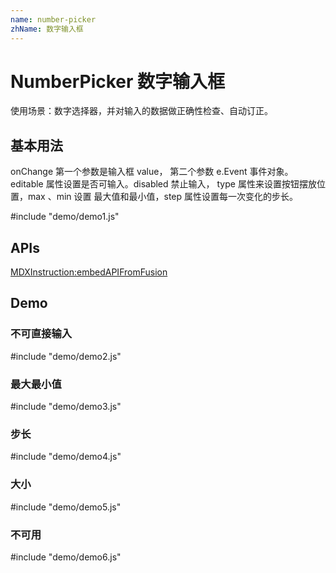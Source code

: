 ```yaml
---
name: number-picker
zhName: 数字输入框
---
```


# NumberPicker 数字输入框

使用场景：数字选择器，并对输入的数据做正确性检查、自动订正。


## 基本用法

onChange 第一个参数是输入框 value， 第二个参数 e.Event 事件对象。editable 属性设置是否可输入。disabled 禁止输入， type 属性来设置按钮摆放位置，max 、min 设置 最大值和最小值，step 属性设置每一次变化的步长。

#include "demo/demo1.js"


## APIs

[MDXInstruction:embedAPIFromFusion](https://github.com/alibaba-fusion/next/blob/master/docs/number-picker/index.md)

## Demo

### 不可直接输入

#include "demo/demo2.js"

### 最大最小值

#include "demo/demo3.js"

### 步长

#include "demo/demo4.js"

### 大小

#include "demo/demo5.js"

### 不可用

#include "demo/demo6.js"
 
